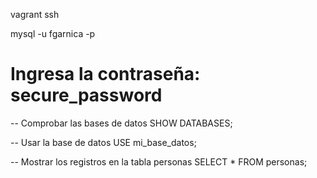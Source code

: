 vagrant ssh

mysql -u fgarnica -p
# Ingresa la contraseña: secure_password

-- Comprobar las bases de datos
SHOW DATABASES;

-- Usar la base de datos
USE mi_base_datos;

-- Mostrar los registros en la tabla personas
SELECT * FROM personas;
